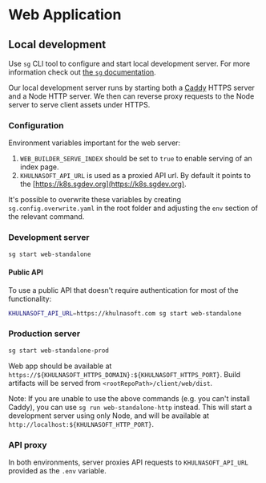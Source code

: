 # Web Application

## Local development

Use `sg` CLI tool to configure and start local development server. For more information check out [the `sg` documentation](https://github.com/khulnasoft/khulnasoft/blob/main/doc/dev/background-information/sg/index.md).

Our local development server runs by starting both a [Caddy](https://caddyserver.com/) HTTPS server and a Node HTTP server. We then can reverse proxy requests to the Node server to serve client assets under HTTPS.

### Configuration

Environment variables important for the web server:

1. `WEB_BUILDER_SERVE_INDEX` should be set to `true` to enable serving of an index page.
2. `KHULNASOFT_API_URL` is used as a proxied API url. By default it points to the [https://k8s.sgdev.org](https://k8s.sgdev.org).

It's possible to overwrite these variables by creating `sg.config.overwrite.yaml` in the root folder and adjusting the `env` section of the relevant command.

### Development server

```sh
sg start web-standalone
```

#### Public API

To use a public API that doesn't require authentication for most of the functionality:

```sh
KHULNASOFT_API_URL=https://khulnasoft.com sg start web-standalone
```

### Production server

```sh
sg start web-standalone-prod
```

Web app should be available at `https://${KHULNASOFT_HTTPS_DOMAIN}:${KHULNASOFT_HTTPS_PORT}`. Build artifacts will be served from `<rootRepoPath>/client/web/dist`.

Note: If you are unable to use the above commands (e.g. you can't install Caddy), you can use `sg run web-standalone-http` instead. This will start a development server using only Node, and will be available at `http://localhost:${KHULNASOFT_HTTP_PORT}`.

### API proxy

In both environments, server proxies API requests to `KHULNASOFT_API_URL` provided as the `.env` variable.
